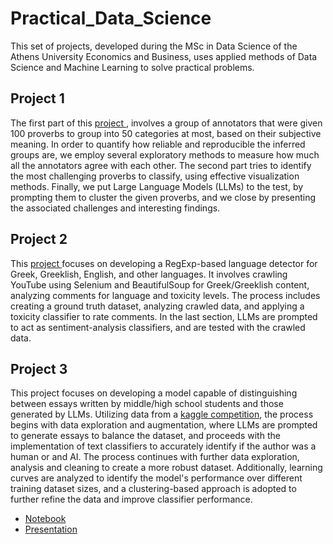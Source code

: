 # Practical_Data_Science
This set of projects, developed during the MSc in Data Science of the Athens University Economics and Business, uses applied methods of Data Science and Machine Learning to solve practical problems.

## Project 1
The first part of this [ project ](https://github.com/FoivosM/Practical_Data_Science/blob/master/pd_A1_Annotation-Analysis.ipynb), 
involves a group of annotators that were given 100 proverbs to group into 50 categories at most, based on their subjective meaning. In order to quantify how reliable and reproducible the inferred groups are, we employ several exploratory methods to measure how much all the annotators agree with each other. The second part tries to identify the most challenging proverbs to classify, using effective visualization methods. Finally, we put Large Language Models (LLMs) to the test, by prompting them to cluster the given proverbs, and we close by presenting the associated challenges and interesting findings.

## Project 2
This [ project ](https://github.com/FoivosM/Practical_Data_Science/blob/master/pd_A2_Crawling-and-classifying.ipynb) focuses on developing a RegExp-based language detector for Greek, Greeklish, English, and other languages. It involves crawling YouTube using Selenium and BeautifulSoup for Greek/Greeklish content, analyzing comments for language and toxicity levels. The process includes creating a ground truth dataset, analyzing crawled data, and applying a toxicity classifier to rate comments. In the last section, LLMs are prompted to act as sentiment-analysis classifiers, and are tested with the crawled data.

## Project 3
This project focuses on developing a model capable of distinguishing between essays written by middle/high school students and those generated by LLMs. Utilizing data from a [kaggle competition](https://www.kaggle.com/competitions/llm-detect-ai-generated-text), the process begins with data exploration and augmentation, where LLMs are prompted to generate essays to balance the dataset, and proceeds with the implementation of text classifiers to accurately identify if the author was a human or and AI. The process continues with further data exploration, analysis and cleaning to create a more robust dataset. Additionally, learning curves are analyzed to identify the model's performance over different training dataset sizes, and a clustering-based approach is adopted to further refine the data and improve classifier performance.
- [Notebook](https://github.com/FoivosM/Practical_Data_Science/blob/master/pd_A3_LLM-text-detection.ipynb)
- [Presentation](https://github.com/FoivosM/Practical_Data_Science/blob/master/pd_A3_LLM-text-detection_Report.pdf)